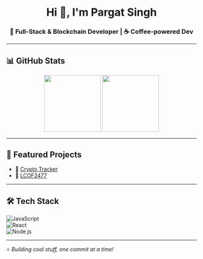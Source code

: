 <h1 align="center">Hi 👋, I'm Pargat Singh</h1>
<h3 align="center">🚀 Full-Stack & Blockchain Developer | ☕ Coffee-powered Dev</h3>

---

## 📊 GitHub Stats  
<p align="center">
  <img src="https://github-readme-stats.vercel.app/api?username=pargat-apps&show_icons=true&theme=tokyonight" height="150"/>
  <img src="https://streak-stats.demolab.com?user=pargat-apps&theme=tokyonight" height="150"/>
</p>

---

## 🚀 Featured Projects  
- 🔹 [Crypto Tracker](https://pargat-apps.github.io/crypto-tracker/)  
- 🔹 [LCOF2477](https://pargat-apps.github.io/LCOF2477/)  

---

## 🛠️ Tech Stack  
![JavaScript](https://img.shields.io/badge/JavaScript-yellow?style=for-the-badge&logo=javascript)  
![React](https://img.shields.io/badge/React-blue?style=for-the-badge&logo=react)  
![Node.js](https://img.shields.io/badge/Node.js-green?style=for-the-badge&logo=node.js)  

---

⭐ *Building cool stuff, one commit at a time!*  
